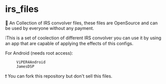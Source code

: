 # irs_files
💬 An Collection of IRS convolver files, these files
are OpenSource and can be used by everyone without
any payment. 

❕This is a set of coolection of different IRS convolver
you can use it by using an app that are capable of 
applying the effects of this configs.
    
   For Android (needs root access):
            
         ViPER4Android
         JamesDSP

❗ You can fork this repository but don't sell this files.

